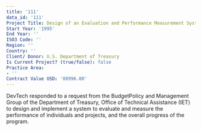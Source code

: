 ```yaml
---
title: '111'
data_id: '111'
Project Title: Design of an Evaluation and Performance Measurement System
Start Year: '1995'
End Year: ''
ISO3 Code: ''
Region: ''
Country: ''
Client/ Donor: U.S. Department of Treasury
Is Current Project? (true/false): false
Practice Area:
- ''
Contract Value USD: '88996.00'
---
```


DevTech responded to a request from the BudgetPolicy and Management Group of the Department of Treasury, Office of Technical Assistance (IET) to design and implement a system to evaluate and measure the performance of individuals and projects, and the overall progress of the program.